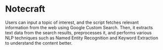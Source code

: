# Notecraft
 Users can input a topic of interest, and the script fetches relevant information from the web using Google Custom Search. Then, it extracts text data from the search results, preprocesses it, and performs various NLP techniques such as Named Entity Recognition and Keyword Extraction to understand the content better.
